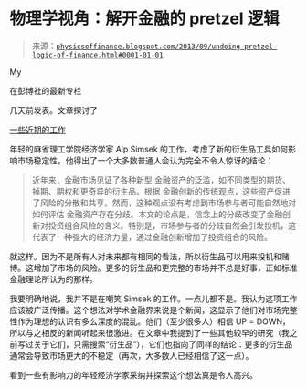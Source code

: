 <!--yml

分类：未分类

日期：2024-05-18 06:54:52

-->

# 物理学视角：解开金融的 pretzel 逻辑

> 来源：[`physicsoffinance.blogspot.com/2013/09/undoing-pretzel-logic-of-finance.html#0001-01-01`](http://physicsoffinance.blogspot.com/2013/09/undoing-pretzel-logic-of-finance.html#0001-01-01)

My

在彭博社的最新专栏

几天前发表。文章探讨了

[一些近期的工作](https://dl.dropboxusercontent.com/u/7078163/website/papers/financialInnovationSpeculation.pdf)

年轻的麻省理工学院经济学家 Alp Simsek 的工作，考虑了新的衍生品工具如何影响市场稳定性。他得出了一个大多数普通人会认为完全不令人惊讶的结论：

> 近年来，金融市场见证了各种新型 金融资产的泛滥，如不同类型的期货、掉期、期权和更奇异的衍生品。根据 金融创新的传统观点，这些资产促进了风险的分散和共享。然而，这种观点没有考虑到市场参与者可能自然地对如何评估 金融资产存在分歧。本文的论点是，信念上的分歧改变了金融创新对投资组合风险的含义。特别是，市场参与者的分歧自然会引发投机，这代表了一种强大的经济力量，通过金融创新增加了投资组合的风险。

就这样。因为不是所有人对未来都有相同的看法，所以衍生品可以用来投机和赌博。这增加了市场的风险。更多的衍生品和更完整的市场并不总是好事，正如标准金融理论所认为的那样。

我要明确地说，我并不是在嘲笑 Simsek 的工作。一点儿都不是。我认为这项工作应该被广泛传播。这个想法对学术金融界来说是个新闻，这显示了他们对市场完整性作为理想的认识有多么深度的混乱。他们（至少很多人）相信 UP = DOWN，所以与之相反的新闻听起来很激进。在文章中我提到了一些其他较早的研究（我之前写过关于它们，只需搜索“衍生品”），它们也指向了同样的结论：更多的衍生品通常会导致市场更大的不稳定（再次，大多数人已经相信了这一点）。

看到一些有影响力的年轻经济学家采纳并探索这个想法真是令人高兴。
